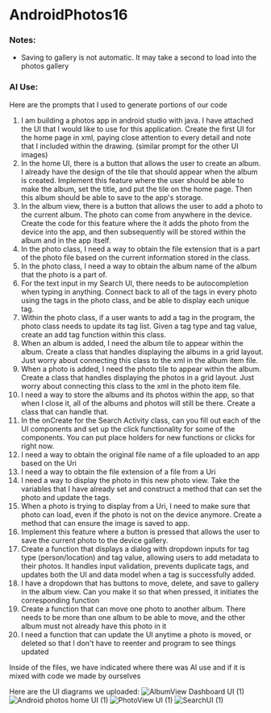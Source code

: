 # AndroidPhotos16

### Notes:
- Saving to gallery is not automatic. It may take a second to load into the photos gallery


### AI Use:

Here are the prompts that I used to generate portions of our code

1. I am building a photos app in android studio with java. I have attached the UI that I would like to use for this application. Create the first UI for the home page in xml, paying close attention to every detail and note that I included within the drawing. (similar prompt for the other UI images)
2. In the home UI, there is a button that allows the user to create an album. I already have the design of the tile that should appear when the album is created. Implement this feature where the user should be able to make the album, set the title, and put the tile on the home page. Then this album should be able to save to the app's storage.
3. In the album view, there is a button that allows the user to add a photo to the current album. The photo can come from anywhere in the device. Create the code for this feature where the it adds the photo from the device into the app, and then subsequently will be stored within the album and in the app itself.
4. In the photo class, I need a way to obtain the file extension that is a part of the photo file based on the current information stored in the class.
5. In the photo class, I need a way to obtain the album name of the album that the photo is a part of.
6. For the text input in my Search UI, there needs to be autocompletion when typing in anything. Connect back to all of the tags in every photo using the tags in the photo class, and be able to display each unique tag.
7. Within the photo class, if a user wants to add a tag in the program, the photo class needs to update its tag list. Given a tag type and tag value, create an add tag function within this class.
8. When an album is added, I need the album tile to appear within the album. Create a class that handles displaying the albums in a grid layout. Just worry about connecting this class to the xml in the album item file.
9. When a photo is added, I need the photo tile to appear within the album. Create a class that handles displaying the photos in a grid layout. Just worry about connecting this class to the xml in the photo item file.
10. I need a way to store the albums and its photos within the app, so that when I close it, all of the albums and photos will still be there. Create a class that can handle that.
11. In the onCreate for the Search Activity class, can you fill out each of the UI components and set up the click functionality for some of the components. You can put place holders for new functions or clicks for right now.
12. I need a way to obtain the original file name of a file uploaded to an app based on the Uri
13. I need a way to obtain the file extension of a file from a Uri
14. I need a way to display the photo in this new photo view. Take the variables that I have already set and construct a method that can set the photo and update the tags.
15. When a photo is trying to display from a Uri, I need to make sure that photo can load, even if the photo is not on the device anymore. Create a method that can ensure the image is saved to app.
16. Implement this feature where a button is pressed that allows the user to save the current photo to the device gallery.
17. Create a function that displays a dialog with dropdown inputs for tag type (person/location) and tag value, allowing users to add metadata to their photos. It handles input validation, prevents duplicate tags, and updates both the UI and data model when a tag is successfully added.
18. I have a dropdown that has buttons to move, delete, and save to gallery in the album view. Can you make it so that when pressed, it initiates the corresponding function
19. Create a function that can move one photo to another album. There needs to be more than one album to be able to move, and the other album must not already have this photo in it
20. I need a function that can update the UI anytime a photo is moved, or deleted so that I don't have to reenter and program to see things updated

Inside of the files, we have indicated where there was AI use and if it is mixed with code we made by ourselves

Here are the UI diagrams we uploaded:
![AlbumView Dashboard UI (1)](https://github.com/user-attachments/assets/93aac12b-b9fd-4b6d-a496-7b3dfd5899b1)
![Android photos home UI (1)](https://github.com/user-attachments/assets/101a70e1-8880-4dbc-ac38-8aab28303c78)
![PhotoView UI (1)](https://github.com/user-attachments/assets/5a8c706b-05e0-4778-9752-29e6af97d2f5)
![SearchUI (1)](https://github.com/user-attachments/assets/b14c7148-6a2f-4aa9-9deb-04c8979bbce0)



